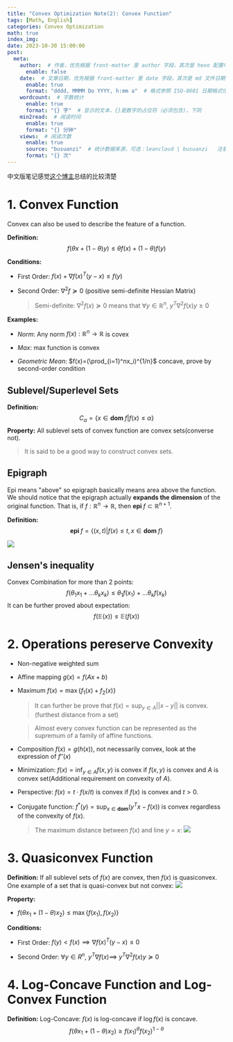```yaml
---
title: "Convex Optimization Note(2): Convex Function"
tags: [Math, English]
categories: Convex Optimization 
math: true
index_img: 
date: 2023-10-30 15:00:00
post:
  meta:
    author:  # 作者，优先根据 front-matter 里 author 字段，其次是 hexo 配置中 author 值
      enable: false
    date:  # 文章日期，优先根据 front-matter 里 date 字段，其次是 md 文件日期
      enable: true
      format: "dddd, MMMM Do YYYY, h:mm a"  # 格式参照 ISO-8601 日期格式化
    wordcount:  # 字数统计
      enable: true
      format: "{} 字"  # 显示的文本，{}是数字的占位符（必须包含)，下同
    min2read:  # 阅读时间
      enable: true
      format: "{} 分钟"
    views:  # 阅读次数
      enable: true
      source: "busuanzi"  # 统计数据来源，可选：leancloud | busuanzi   注意不蒜子会间歇抽风
      format: "{} 次"
---
```


中文版笔记感觉[这个博主](https://chriszhangcx.github.io/%E5%87%B8%E4%BC%98%E5%8C%96%E7%AC%94%E8%AE%B0-2-%E5%87%B8%E5%87%BD%E6%95%B0/
)总结的比较清楚

# 1. Convex Function
Convex can also be used to describe the feature of a function.

**Definition:**
$$f(\theta x+(1-\theta) y)\leq\theta f(x) + (1-\theta)f(y)$$

**Conditions:**

- First Order: $f(x) + \nabla f(x)^T(y-x)\leq f(y)$
  
- Second Order: $\nabla^2f\succeq0$ (positive semi-definite Hessian Matrix)
  
  > Semi-definite: $\nabla^2f(x)\succeq0$ means that $\forall y\in\mathbb{R}^n$, $y^T\nabla^2f(x)y\geq0$

**Examples:**

- *Norm*: Any norm $f(x):\mathbb{R}^n\rightarrow\mathbb{R}$ is covex
  
- *Max*: max function is convex
  
- *Geometric Mean*: $f(x)=(\prod_{i=1}^nx_i)^{1/n}$ concave, prove by second-order condition



## Sublevel/Superlevel Sets
**Definition:**
$$C_{\alpha}=\{x\in\textbf{dom }f|f(x)\leq\alpha\}$$
**Property:** All sublevel sets of convex function are convex sets(converse not). 

> It is said to be a good way to construct convex sets. 


## Epigraph
Epi means "above" so epigraph basically means area above the function. We should notice that the epigraph actually **expands the dimension** of the original function. That is, if $f:\mathbb{R}^n\rightarrow\mathbb{R}$, then $\textbf{epi }f\subset\mathbb{R}^{n+1}$.

**Definition:**
$$\textbf{epi }f=\{(x,t)|f(x)\leq t, x\in\textbf{dom }f\}$$

![](/blog/img/epigraph.png)

## Jensen's inequality
Convex Combination for more than 2 points:
$$f(\theta_1 x_1+\dots \theta_kx_k)\leq\theta_1f(x_1)+\dots \theta_kf(x_k)$$
It can be further proved about expectation:
$$f(\mathbb{E}(x))\leq\mathbb{E}(f(x))$$


# 2. Operations pereserve Convexity
- Non-negative weighted sum
  
- Affine mapping $g(x)=f(Ax+b)$
  
- Maximum $f(x)=\max\{f_1(x)+f_2(x)\}$
  
  > It can further be prove that $f(x)=\sup_{y\in A}||x-y||$ is convex.(furthest distance from a set)
  
  > Almost every convex function can be represented as the supremum of a family of affine functions.

- Composition $f(x)=g(h(x))$, not necessarily convex, look at the expression of $f''(x)$
  
- Minimization: $f(x)=\inf_{y\in A}f(x,y)$ is convex if $f(x,y)$ is convex and $A$ is convex set(Additional requirement on convexity of $A$).
  
- Perspective: $f(x)=t\cdot f(x/t)$ is convex if $f(x)$ is convex and $t>0$.
  
- Conjugate function: $f^*(y)=\sup_{x\in\textbf{dom}}(y^  Tx-f(x))$ is convex regardless of the convexity of $f(x)$.
  
  > The maximum distance between $f(x)$ and line $y=x$:
  ![](/blog/img/conjugate.png)

# 3. Quasiconvex Function
**Definition:** If all sublevel sets of $f(x)$ are convex, then $f(x)$ is quasiconvex. One example of a set that is quasi-convex but not convex:
![](/blog/img/quasi_convex.png)

**Property:**

- $f(\theta x_1+(1-\theta)x_2)\leq \max\{f(x_1),f(x_2)\}$

**Conditions:**

- First Order: $f(y)<f(x)\implies\nabla f(x)^T(y-x)\leq 0$
  
- Second Order: $\forall y\in R^n$, $y^T\nabla f(x)\implies$ $y^T\nabla^2f(x)y\succeq 0$ 

# 4. Log-Concave Function and Log-Convex Function
**Definition:**
Log-Concave: $f(x)$ is log-concave if $\log f(x)$ is concave.
$$f(\theta x_1+(1-\theta)x_2)\geq f(x_1)^{\theta}f(x_2)^{1-\theta}$$

